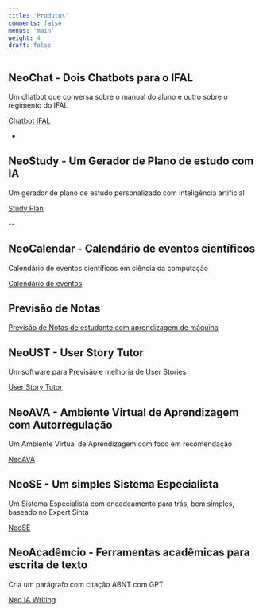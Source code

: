 ```yaml
---
title: 'Produtos'
comments: false
menus: 'main'
weight: 4
draft: false
---
```


## NeoChat - Dois Chatbots para o IFAL
Um chatbot que conversa sobre o manual do aluno e outro sobre o regimento do IFAL

[Chatbot IFAL](https://giseldo.github.io/ifal/)

-

## NeoStudy - Um Gerador de Plano de estudo com IA
Um gerador de plano de estudo personalizado com inteligência artificial

[Study Plan](https://giseldo.github.io/study/)

--

## NeoCalendar - Calendário de eventos científicos
Calendário de eventos científicos em ciência da computação

[Calendário de eventos](https://giseldo-eventos-v2.hf.space)

## Previsão de Notas
[Previsão de Notas de estudante com aprendizagem de máquina](https://giseldo-predictstudentperformance.hf.space)

## NeoUST - User Story Tutor
Um software para Previsão e melhoria de User Stories

[User Story Tutor](https://huggingface.co/spaces/giseldo/userstory) 

## NeoAVA - Ambiente Virtual de Aprendizagem com Autorregulação
Um Ambiente Virtual de Aprendizagem com foco em recomendação

[NeoAVA](https://autorregulacao.streamlit.app/)

## NeoSE - Um simples Sistema Especialista
Um Sistema Especialista com encadeamento para trás, bem simples, baseado no Expert Sinta

[NeoSE](https://giseldo-neo-sistema-especialista.hf.space)

## NeoAcadêmcio - Ferramentas acadêmicas para escrita de texto
Cria um parágrafo com citação ABNT com GPT

[Neo IA Writing](https://giseldo-neochatbotoneshot.hf.space)
